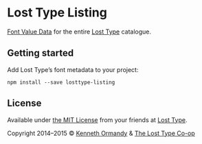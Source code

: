 # Lost Type Listing

[Font Value Data](http://github.com/typekit/fvd) for the entire [Lost Type](http://losttype.com) catalogue.

## Getting started

Add Lost Type’s font metadata to your project:

```
npm install --save losttype-listing
```

## License

Available under [the MIT License](LICENSE.md) from your friends at [Lost Type](http://twitter.com/losttypecoop).

Copyright 2014–2015 © [Kenneth Ormandy](http://kennethormandy.com) & [The Lost Type Co-op](http://losttype.com)

